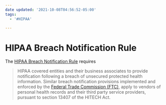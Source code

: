 ```yaml
---
date updated: '2021-10-08T04:56:52-05:00'
tags:
  - '#HIPAA'

---
```

# HIPAA Breach Notification Rule

The [HIPAA Breach Notification Rule](https://www.hhs.gov/hipaa/for-professionals/breach-notification/index.html) requires
> HIPAA covered entities and their business associates to provide notification following a breach of unsecured protected health information. Similar breach notification provisions implemented and enforced by the [Federal Trade Commission (FTC)](http://business.ftc.gov/privacy-and-security/health-privacy/health-breach-notification-rule), apply to vendors of personal health records and their third party service providers, pursuant to section 13407 of the HITECH Act.

